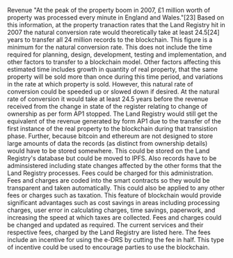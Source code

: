 Revenue
"At the peak of the property boom in 2007, £1 million worth of property was processed every minute in England and Wales."[23] Based on this information, at the property tranaction rates that the Land Registry hit in 2007 the natural conversion rate would theoretically take at least 24.5[24] years to transfer all 24 million records to the blockchain.  This figure is a minimum for the natural conversion rate.  This does not include the time required for planning, design, development, testing and implementation, and other factors to transfer to a blockchain model.  Other factors affecting this estimated time includes growth in quantity of real property, that the same property will be sold more than once during this time period, and variations in the rate at which property is sold.  However, this natural rate of conversion could be speeded up or slowed down if desired.
At the natural rate of conversion it would take at least 24.5 years before the revenue received from the change in state of the register relating to change of ownership as per form AP1 stopped.  The Land Registry would still get the equivalent of the revenue generated by form AP1 due to the transfer of the first instance of the real property to the blockchain during that transistion phase. Further, because bitcoin and ethereum are not designed to store large amounts of data the records (as distinct from ownership details) would have to be stored somewhere.  This could be stored on the Land Registry's database but could be moved to IPFS. Also records have to be adminsistered including state changes affected by the other forms that the Land Registry processes.  Fees could be charged for this administration.
Fees and charges are coded into the smart contracts so they would be transparent and taken automatically.  This could also be applied to any other fees or charges such as taxation.  This feature of blockchain would provide significant advantages such as cost savings in areas including processing charges, user error in calculating charges, time savings, paperwork, and increasing the speed at which taxes are collected.  Fees and charges could be changed and updated as required.
The current services and their respective fees, charged by the Land Registry are listed here.  The fees include an incentive for using the e-DRS by cutting the fee in half.  This type of incentive could be used to encourage parties to use the blockchain.
